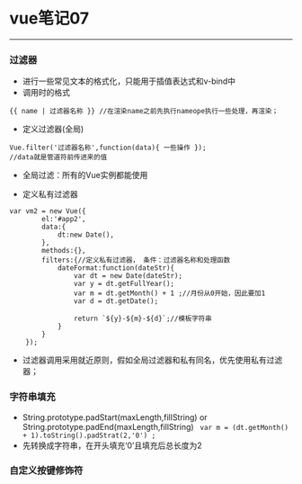 # vue笔记07
---
### 过滤器
- 进行一些常见文本的格式化，只能用于插值表达式和v-bind中
- 调用时的格式
```
{{ name | 过滤器名称 }} //在渲染name之前先执行nameope执行一些处理，再渲染；
```
- 定义过滤器(全局)
```
Vue.filter('过滤器名称',function(data){ 一些操作 });
//data就是管道符前传进来的值
```
- 全局过滤：所有的Vue实例都能使用

- 定义私有过滤器
```
var vm2 = new Vue({
        el:'#app2',
        data:{
            dt:new Date(),
        },
        methods:{},
        filters:{//定义私有过滤器， 条件：过滤器名称和处理函数
            dateFormat:function(dateStr){
                var dt = new Date(dateStr);
                var y = dt.getFullYear();
                var m = dt.getMonth() + 1 ;//月份从0开始，因此要加1
                var d = dt.getDate();

                return `${y}-${m}-${d}`;//模板字符串
            }
        }
    });
```
- 过滤器调用采用就近原则，假如全局过滤器和私有同名，优先使用私有过滤器；

### 字符串填充 
- String.prototype.padStart(maxLength,fillString) or String.prototype.padEnd(maxLength,fillString)
` var m = (dt.getMonth() + 1).toString().padStrat(2,'0') ;`
- 先转换成字符串，在开头填充‘0’且填充后总长度为2

### 自定义按键修饰符
